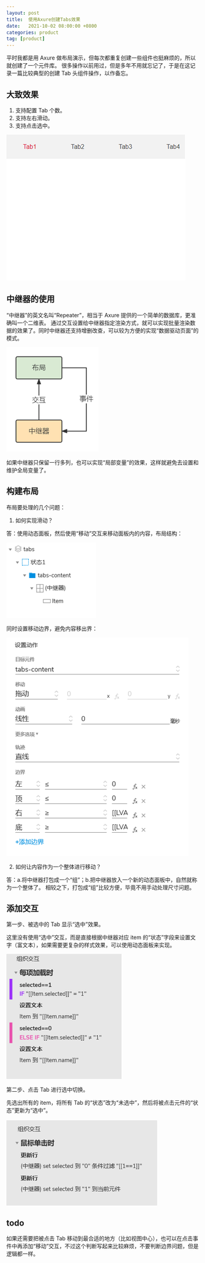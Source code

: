 ```yaml
---
layout: post
title:  使用Axure创建Tabs效果
date:   2021-10-02 08:00:00 +0800
categories: product
tag: [product]
---
```


平时我都是用 Axure 做布局演示，但每次都重复创建一些组件也挺麻烦的，所以就创建了一个元件库。
很多操作以前用过，但是多年不用就忘记了，于是在这记录一篇比较典型的创建 Tab 头组件操作，以作备忘。

<!-- more -->

## 大致效果

1. 支持配置 Tab 个数。
2. 支持左右滑动。
3. 支持点击选中。

![1](/assets/product/axure/axure-tabs.png)

## 中继器的使用

“中继器”的英文名叫“Repeater”，相当于 Axure 提供的一个简单的数据库，更准确叫一个二维表。
通过交互设置给中继器指定渲染方式，就可以实现批量渲染数据的效果了。同时中继器还支持增删改查，可以较为方便的实现“数据驱动页面”的模式。

![1](/assets/product/axure/axure-tab-1.png)

如果中继器只保留一行多列，也可以实现“局部变量”的效果，这样就避免去设置和维护全局变量了。

## 构建布局

布局要处理的几个问题：

1. 如何实现滑动？

答：使用动态面板，然后使用“移动”交互来移动面板内的内容，布局结构：

![1](/assets/product/axure/axure-tab-2.png)

同时设置移动边界，避免内容移出界：

![1](/assets/product/axure/axure-tab-2-0.png)

2. 如何让内容作为一个整体进行移动？

答：a.将中继器打包成一个“组”；b.把中继器放入一个新的动态面板中，自然就称为一个整体了。
相较之下，打包成“组”比较方便，毕竟不用手动处理尺寸问题。

## 添加交互

第一步、被选中的 Tab 显示“选中”效果。

这里没有使用“选中”交互，而是直接根据中继器对应 item 的“状态”字段来设置文字（富文本），如果需要更复杂的样式效果，可以使用动态面板来实现。

![1](/assets/product/axure/axure-tab-3.png)

第二步、点击 Tab 进行选中切换。

先选出所有的 item，将所有 Tab 的“状态”改为“未选中”，然后将被点击元件的“状态”更新为“选中”。

![1](/assets/product/axure/axure-tab-4.png)

## todo

如果还需要把被点击 Tab 移动到最合适的地方（比如视图中心），也可以在点击事件中再添加“移动”交互，不过这个判断写起来比较麻烦，不要判断边界问题，但是逻辑都一样。


